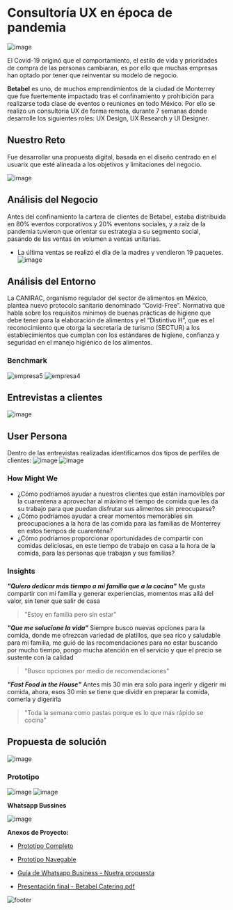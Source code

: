 # Consultoría UX en época de pandemia
![image](https://user-images.githubusercontent.com/60928881/88742445-df53aa80-d107-11ea-9c5d-ed2144921f34.png)


El Covid-19 originó que el comportamiento, el estilo de vida y prioridades de compra de las personas cambiaran, es por ello que muchas empresas han optado por tener que reinventar su modelo de negocio. 

**Betabel** es uno, de muchos emprendimientos de la ciudad de Monterrey que fue fuertemente impactado tras el confinamiento y prohibición para realizarse toda clase de eventos o reuniones en todo México. Por ello se realizo un consultoria UX de forma remota, durante 7 semanas donde desarrolle los siguientes roles: UX Design, UX Research y UI Designer.


## Nuestro Reto

Fue desarrollar una propuesta digital, basada en el diseño centrado en el usuarix que esté alineada a los objetivos y limitaciones del negocio. 

![image](https://user-images.githubusercontent.com/60928881/88743050-5b022700-d109-11ea-8c4a-bba419ca3a03.png)

## Análisis del Negocio

Antes del confinamiento la cartera de clientes de Betabel, estaba distribuida en 80% eventos corporativos y 20% eventons sociales, y a raíz de la pandemia tuvieron que orientar su estrategia a su segmento social, pasando de las ventas en volumen a ventas unitarias.
- La última ventas se realizó el día de la madres y vendieron 19 paquetes.
![image](https://user-images.githubusercontent.com/60928881/88742795-ba136c00-d108-11ea-985a-55b1c3e93453.png)

## Análisis del Entorno

La CANIRAC, organismo regulador del sector de alimentos en México, plantea nuevo protocolo sanitario denominado “Covid-Free”. Normativa que habla sobre los requisitos mínimos de buenas prácticas de higiene que debe tener para la elaboración de alimentos y el “Distintivo H”, que es el reconocimiento que otorga la secretaria de turismo (SECTUR) a los establecimientos que cumplan con los estándares de higiene, confianza y seguridad en el manejo higiénico de los alimentos.

### **Benchmark**
![empresa5](https://user-images.githubusercontent.com/60928881/86674261-1d085c00-bfbe-11ea-93bd-312a9d413ff2.png)
![empresa4](https://user-images.githubusercontent.com/60928881/86674277-2396d380-bfbe-11ea-9686-025ef057d240.png)

## **Entrevistas a clientes**
![image](https://user-images.githubusercontent.com/60928881/88739172-8718aa80-d0ff-11ea-946b-ac8d16646d13.png)

## User Persona
Dentro de las entrevistas realizadas identificamos dos tipos de perfiles de clientes: 
![image](https://user-images.githubusercontent.com/60928881/86684063-cdc72900-bfc7-11ea-877e-9a968ecb2ab1.png)
![image](https://user-images.githubusercontent.com/60928881/87233925-8a870480-c391-11ea-906c-49ca92ec4f28.png)

### How Might We 

- ¿Cómo podríamos ayudar a nuestros clientes que están inamovibles por la cuarentena a aprovechar al máximo el tiempo de comida que les da su trabajo para que puedan disfrutar sus alimentos sin preocuparse?
- ¿Cómo podríamos ayudar a crear momentos memorables sin preocupaciones a la hora de las comida para las familias de Monterrey en estos tiempos de cuarentena?
- ¿Cómo podríamos proporcionar oportunidades de compartir con comidas deliciosas, en este tiempo de trabajo en casa a la hora de la comida,  para las personas que trabajan y sus  familias?

### Insights

**_"Quiero dedicar más tiempo a mi familia que a la cocina"_**
Me gusta compartir con mi familia y generar experiencias, momentos mas allá del valor,  sin tener que salir de casa

> "Estoy en familia pero sin estar"

**_"Que me solucione la vida"_**
Siempre busco nuevas opciones para la comida, donde me ofrezcan variedad de platillos, que sea rico y saludable para mi familia, me guió de las recomendaciones para no estar buscando por mucho tiempo, pongo mucha atención en el servicio y que el precio se sustente con la calidad

> "Busco opciones por medio de recomendaciones"

**_"Fast Food in the House"_**
Antes mis 30 min era solo para ingerir y digerir mi comida, ahora, esos 30 min se tiene que dividir en preparar la comida, comerla y digerirla 

> "Toda la semana como pastas porque es lo que más rápido se cocina"


## Propuesta de solución

![image](https://user-images.githubusercontent.com/60928881/86677778-89388f00-bfc1-11ea-8742-f7bb2e2fb76e.png)


### Prototipo 
![image](https://user-images.githubusercontent.com/60928881/86688110-6ad79100-bfcb-11ea-9386-036fba7cf9a4.png)
![image](https://user-images.githubusercontent.com/60928881/86688336-9d818980-bfcb-11ea-8532-71133da1b390.png)

**Whatsapp Bussines**

![image](https://user-images.githubusercontent.com/60928881/86688412-af632c80-bfcb-11ea-9d7f-d6a153c76f7c.png)


**Anexos de Proyecto:**
- [Prototipo Completo](https://www.figma.com/file/ShoBDie2K9zJ5W1iCy9dzN/Betabel-Design-Laboratoria-Copy?node-id=234%3A362)

- [Prototipo Navegable](https://www.figma.com/proto/ShoBDie2K9zJ5W1iCy9dzN/Betabel-Design-Laboratoria-Copy?node-id=413%3A1635&viewport=-191%2C-440%2C1&scaling=scale-down)

- [Guía de Whatsapp Business - Nuetra propuesta](https://www.notion.so/Propuesta-de-WhatsApp-Business-f9c4a95122ba486fac8efdaa16e3fa36)

- [Presentación final - Betabel Catering.pdf](https://github.com/marilynaguilar/UX-Consultancy/files/4907624/Presentacion.final.-.Betabel.Catering.pdf)





![footer](https://user-images.githubusercontent.com/60928881/86678257-006e2300-bfc2-11ea-878d-3785195956d4.png)




